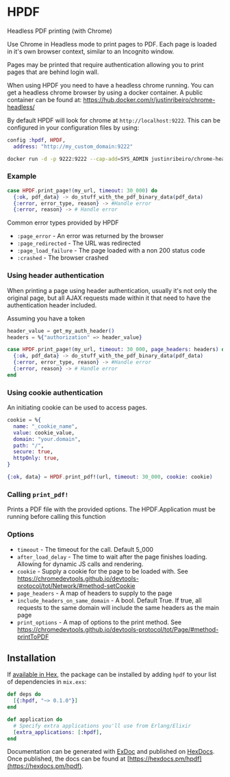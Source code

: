 # HPDF

Headless PDF printing (with Chrome)

Use Chrome in Headless mode to print pages to PDF.
Each page is loaded in it's own browser context, similar to an Incognito window.

Pages may be printed that require authentication allowing you to print pages that are behind login wall.

When using HPDF you need to have a headless chrome running.
You can get a headless chrome browser by using a docker container.
A public container can be found at: https://hub.docker.com/r/justinribeiro/chrome-headless/

By default HPDF will look for chrome at `http://localhost:9222`.
This can be configured in your configuration files by using:

```elixir
config :hpdf, HPDF,
  address: "http://my_custom_domain:9222"
```

```sh
docker run -d -p 9222:9222 --cap-add=SYS_ADMIN justinribeiro/chrome-headless
```

### Example

```elixir
case HPDF.print_page!(my_url, timeout: 30_000) do
  {:ok, pdf_data} -> do_stuff_with_the_pdf_binary_data(pdf_data)
  {:error, error_type, reason} -> #Handle error
  {:error, reason} -> # Handle error
```

Common error types provided by HPDF
* `:page_error` - An error was returned by the browser
* `:page_redirected` - The URL was redirected
* `:page_load_failure` - The page loaded with a non 200 status code
* `:crashed` - The browser crashed

### Using header authentication

When printing a page using header authentication,
usually it's not only the original page, but all AJAX requests made within it that need to have the authentication header included.

Assuming you have a token

```elixir
header_value = get_my_auth_header()
headers = %{"authorization" => header_value}

case HPDF.print_page!(my_url, timeout: 30_000, page_headers: headers) do
  {:ok, pdf_data} -> do_stuff_with_the_pdf_binary_data(pdf_data)
  {:error, error_type, reason} -> #Handle error
  {:error, reason} -> # Handle error
end
```

### Using cookie authentication
An initiating cookie can be used to access pages.

```elixir
cookie = %{
  name: "_cookie_name",
  value: cookie_value,
  domain: "your.domain",
  path: "/",
  secure: true,
  httpOnly: true,
}

{:ok, data} = HPDF.print_pdf!(url, timeout: 30_000, cookie: cookie)
```

### Calling `print_pdf!`

Prints a PDF file with the provided options.
The HPDF.Application must be running before calling this function

### Options

* `timeout` - The timeout for the call. Default 5_000
* `after_load_delay` - The time to wait after the page finishes loading. Allowing for dynamic JS calls and rendering.
* `cookie` - Supply a cookie for the page to be loaded with. See https://chromedevtools.github.io/devtools-protocol/tot/Network/#method-setCookie
* `page_headers` - A map of headers to supply to the page
* `include_headers_on_same_domain` - A bool. Default True. If true, all requests to the same domain will include the same headers as the main page
* `print_options` - A map of options to the print method. See https://chromedevtools.github.io/devtools-protocol/tot/Page/#method-printToPDF


## Installation

If [available in Hex](https://hex.pm/docs/publish), the package can be installed
by adding `hpdf` to your list of dependencies in `mix.exs`:

```elixir
def deps do
  [{:hpdf, "~> 0.1.0"}]
end

def application do
  # Specify extra applications you'll use from Erlang/Elixir
  [extra_applications: [:hpdf],
end
```

Documentation can be generated with [ExDoc](https://github.com/elixir-lang/ex_doc)
and published on [HexDocs](https://hexdocs.pm). Once published, the docs can
be found at [https://hexdocs.pm/hpdf](https://hexdocs.pm/hpdf).
